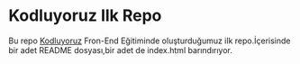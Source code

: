 # Kodluyoruz Ilk Repo
Bu repo [Kodluyoruz](https://www.kodluyoruz.org/) Fron-End Eğitiminde oluşturduğumuz ilk repo.İçerisinde bir adet README dosyası,bir adet de index.html barındırıyor.